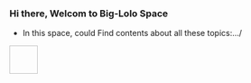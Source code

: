 ### Hi there, Welcom to Big-Lolo Space

- In this space, could Find contents about all these topics:.../
<div>
<img src"https://avatars.githubusercontent.com/u/25160833?s=280&v=4" style" width=50px; height= 50px"/>
</div>






<!--- 🔭 I’m currently working on ...
- 🌱 I’m currently learning ...
- 👯 I’m looking to collaborate on ...
- 🤔 I’m looking for help with ...
- 💬 Ask me about ...
- 📫 How to reach me: ...
- 😄 Pronouns: ...
- ⚡ Fun fact: ...  -->

